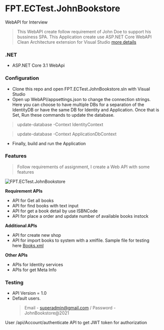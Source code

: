 # FPT.ECTest.JohnBookstore
WebAPI for Interview

> This WebAPI create follow requirement of John Doe to support his bussiness SPA.
> This Application create use ASP.NET Core WebAPI Clean Architecture extension for Visual Studio [more details](https://marketplace.visualstudio.com/items?itemName=MukeshMurugan.CleanArchitectureWebApi)

### .NET 
-  ASP.NET Core 3.1 WebApi

### Configuration
- Clone this repo and open FPT.ECTest.JohnBookstore.sln with Visual Studio 
- Open up WebAPI/appsettings.json to change the connection strings. Here you can choose to have multiple DBs for a separation of the IdentityDB or have the same DB for Identity and Application. Once that is Set, Run these commands to update the database.
> update-database -Context IdentityContext

> update-database -Context ApplicationDbContext

- Finally, build and run the Application

### Features
> Follow requirements of assignment, I create a Web API with some features

![FPT.ECTest.JohnBookstore](/resources/screenshot.JPG)

**Requirement APIs**
- API for Get all books 
- API for find books with text input
- API for get a book detail by use ISBNCode
- API for place a order and update number of available books instock

**Additional APIs**
- API for create new shop
- API for import books to system with a xmlfile. Sample file for testing here [Books.xml](https://github.com/sonartez/FPT.ECTest.JohnBookstore/blob/main/resources/Books.xml)

**Other APIs**
- APIs for Identity services
- APIs for get Meta Info

### Testing
- API Version = 1.0
- Default users.
   > Email - superadmin@gmail.com / Password - JohnBookstore@2021

User /api/Account/authenticate API to get JWT token for authorization



